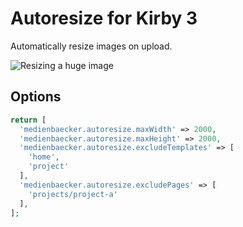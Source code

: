 # Autoresize for Kirby 3

Automatically resize images on upload.

![Resizing a huge image](https://user-images.githubusercontent.com/7975568/51390756-73ff4480-1b30-11e9-913d-7c6ba78fb7bd.gif)

## Options

```php
return [
  'medienbaecker.autoresize.maxWidth' => 2000,
  'medienbaecker.autoresize.maxHeight' => 2000,
  'medienbaecker.autoresize.excludeTemplates' => [
    'home',
    'project'
  ],
  'medienbaecker.autoresize.excludePages' => [
    'projects/project-a'
  ],
];
```
